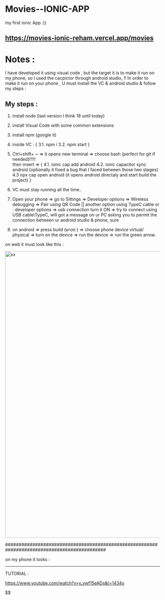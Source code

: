 # Movies--IONIC-APP
my first ionic App :)) 
## https://movies-ionic-reham.vercel.app/movies

# Notes : 
I have developed it using visual code , but the target it is to make it run on my phone, so I used the cacpictor through android studio, 
!! In order to make it run on your phone , U must install the VC & android studio & follow my steps :

## My steps : 
1. install node (last version I think 18 until today)
2. install Visual Code with some common extensions
3. install npm (google it)  
3. inside VC : {
  3.1. npm i
  3.2. npm start
  }
  
 4. Ctrl+shift+ ~  => it opens new terminal => choose bash (perfect for git if needed)!!!!!  
 then insert => 
 {
  4.1. ionic cap add android
  4.2. ionic capacitor sync android (optionally it fixed a bug that I faced between those two stages)
  4.3 npx cap open android (it opens android directaly and start build the project)
  }
  
 5. VC must stay running all the time..
 6. Open your phone => go to Sittings => Developer options => Wireless debugging => Pair using QR Code  || another option using TypeC cable
 or : 
 developer options => usb connection turn it ON => try to connect using USB cable\TypeC, will got a message on ur PC asking you to permit the connection between ur android studio & phone, sure
 
 7. on android => press build (פטיש ) => choose phone device  virtual/ physical => turn on the device => run the device => run the green arrow.
 
 on web it must look like this :
 
<img width="932" alt="xx" src="https://user-images.githubusercontent.com/42107725/200665654-35e8e6bd-580e-4451-bcee-1b4079145777.png">

#############################################################################################

on my phone it looks :



**********************************************************************************************
TUTORIAL : 

  https://www.youtube.com/watch?v=y_vwf15eADs&t=1434s
  
$$$$$$$$$$$$$$$$$$$$$$$$$$$$$$$$$$$$$$$$$$$$$$$$$$$$$$$$$$$$$$$$$$$$$$
